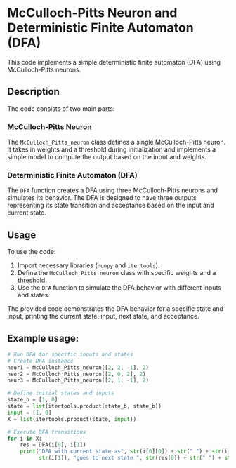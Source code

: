 # McCulloch-Pitts Neuron and Deterministic Finite Automaton (DFA)

This code implements a simple deterministic finite automaton (DFA) using McCulloch-Pitts neurons.

## Description

The code consists of two main parts:

### McCulloch-Pitts Neuron

The `McCulloch_Pitts_neuron` class defines a single McCulloch-Pitts neuron. It takes in weights and a threshold during initialization and implements a simple model to compute the output based on the input and weights.

### Deterministic Finite Automaton (DFA)

The `DFA` function creates a DFA using three McCulloch-Pitts neurons and simulates its behavior. The DFA is designed to have three outputs representing its state transition and acceptance based on the input and current state.

## Usage

To use the code:

1. Import necessary libraries (`numpy` and `itertools`).
2. Define the `McCulloch_Pitts_neuron` class with specific weights and a threshold.
3. Use the `DFA` function to simulate the DFA behavior with different inputs and states.

The provided code demonstrates the DFA behavior for a specific state and input, printing the current state, input, next state, and acceptance.

## Example usage:

```python
# Run DFA for specific inputs and states
# Create DFA instance
neur1 = McCulloch_Pitts_neuron([2, 2, -1], 2)
neur2 = McCulloch_Pitts_neuron([2, 0, 2], 2)
neur3 = McCulloch_Pitts_neuron([2, 1, -1], 2)

# Define initial states and inputs
state_b = [1, 0]
state = list(itertools.product(state_b, state_b))
input = [1, 0]
X = list(itertools.product(state, input))

# Execute DFA transitions
for i in X:
    res = DFA(i[0], i[1])
    print("DFA with current state as", str(i[0][0]) + str(" ") + str(i[0][1]), "with input as",
          str(i[1]), "goes to next state ", str(res[0]) + str(" ") + str(res[1]), " with acceptance ", str(res[2]))


